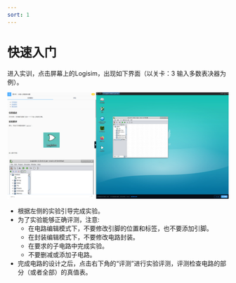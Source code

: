 ```yaml
---
sort: 1
---
```

# 快速入门

进入实训，点击屏幕上的Logisim，出现如下界面（以关卡：3 输入多数表决器为例）。

![界面](interface.png "interface")

- 根据左侧的实验引导完成实验。
- 为了实验能够正确评测，注意:
  - 在电路编辑模式下，不要修改引脚的位置和标签，也不要添加引脚。
  - 在封装编辑模式下，不要修改电路封装。
  - 在要求的子电路中完成实验。
  - 不要删减或添加子电路。
- 完成电路的设计之后，点击右下角的“评测”进行实验评测，评测检查电路的部分（或者全部）的真值表。